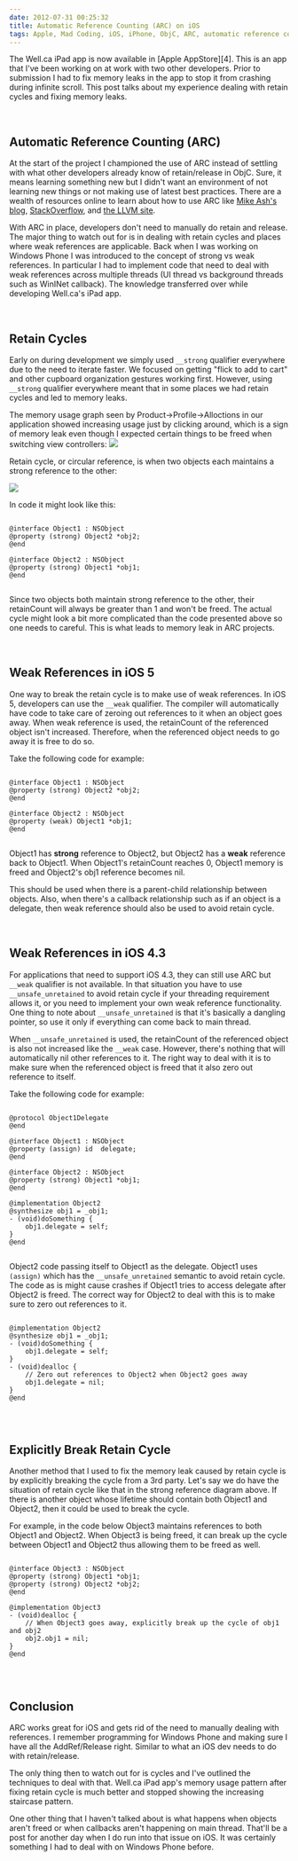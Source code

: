 ```yaml
---
date: 2012-07-31 00:25:32
title: Automatic Reference Counting (ARC) on iOS
tags: Apple, Mad Coding, iOS, iPhone, ObjC, ARC, automatic reference counting, memory leak, Well.ca
---
```

<script type="text/javascript" src="/files/syntaxhighlighter_3.0.83/scripts/shCore.js"></script>
<script type="text/javascript" src="/files/syntaxhighlighter_3.0.83/scripts/shBrushJScript.js"></script>
<link type="text/css" rel="stylesheet" href="/files/syntaxhighlighter_3.0.83/styles/shCoreDefault.css"/>
<script type="text/javascript">SyntaxHighlighter.all();</script>
The Well.ca iPad app is now available in [Apple AppStore][4]. This is an app
that I've been working on at work with two other developers. Prior to submission
I had to fix memory leaks in the app to stop it from crashing during infinite
scroll. This post talks about my experience dealing with retain cycles and
fixing memory leaks.

&nbsp;  

## **Automatic Reference Counting (ARC)**

At the start of the project I championed the use of ARC instead of settling
with what other developers already know of retain/release in ObjC. Sure, it
means learning something new but I didn't want an environment of not learning
new things or not making use of latest best practices. There are a wealth of
resources online to learn about how to use ARC like [Mike Ash's blog][1],
[StackOverflow][2], and [the LLVM site][3].

With ARC in place, developers don't need to manually do retain and release. The
major thing to watch out for is in dealing with retain cycles and places where
weak references are applicable. Back when I was working on Windows Phone I was
introduced to the concept of strong vs weak references. In particular I had to
implement code that need to deal with weak references across multiple threads
(UI thread vs background threads such as WinINet callback). The knowledge
transferred over while developing Well.ca's iPad app.

&nbsp;  

## **Retain Cycles**

Early on during development we simply used `__strong` qualifier everywhere due
to the need to iterate faster. We focused on getting "flick to add to
cart" and other cupboard organization gestures working first. However, using
`__strong` qualifier everywhere meant that in some places we had retain cycles
and led to memory leaks.

The memory usage graph seen by Product-&gt;Profile-&gt;Alloctions in our
application showed increasing usage just by clicking around, which is a sign of
memory leak even though I expected certain things to be freed when switching
view controllers:
![](http://imagedatastore.appspot.com/ahBzfmltYWdlZGF0YXN0b3JlcgwLEgVpbWFnZRi5Fww)

Retain cycle, or circular reference, is when two objects each maintains a strong
reference to the other:

![](http://imagedatastore.appspot.com/ahBzfmltYWdlZGF0YXN0b3JlcgwLEgVpbWFnZRjRDww)

In code it might look like this:

<pre><code class="objc">
@interface Object1 : NSObject
@property (strong) Object2 *obj2;
@end

@interface Object2 : NSObject
@property (strong) Object1 *obj1;
@end

</code></pre>

Since two objects both maintain strong reference to the other, their retainCount
will always be greater than 1 and won't be freed. The actual cycle might look a
bit more complicated than the code presented above so one needs to careful. This
is what leads to memory leak in ARC projects.

&nbsp;  

## **Weak References in iOS 5**

One way to break the retain cycle is to make use of weak references. In iOS 5,
developers can use the `__weak` qualifier. The compiler will automatically have
code to take care of zeroing out references to it when an object goes away. When
weak reference is used, the retainCount of the referenced object isn't
increased. Therefore, when the referenced object needs to go away it is free to
do so.

Take the following code for example:

<pre><code class="objc">
@interface Object1 : NSObject
@property (strong) Object2 *obj2;
@end

@interface Object2 : NSObject
@property (weak) Object1 *obj1;
@end

</code></pre>

Object1 has **strong** reference to Object2, but Object2 has a **weak**
reference back to Object1. When Object1's retainCount reaches 0, Object1 memory
is freed and Object2's obj1 reference becomes nil.

This should be used when there is a parent-child relationship between objects.
Also, when there's a callback relationship such as if an object is a delegate,
then weak reference should also be used to avoid retain cycle.

&nbsp;  

## Weak References in iOS 4.3

For applications that need to support iOS 4.3, they can still use ARC but
`__weak` qualifier is not available. In that situation you have to use
`__unsafe_unretained` to avoid retain cycle if your threading requirement allows
it, or you need to implement your own weak reference functionality. One thing to
note about `__unsafe_unretained` is that it's basically a dangling pointer, so
use it only if everything can come back to main thread.

When `__unsafe_unretained` is used, the retainCount of the referenced object is
also not increased like the `__weak` case. However, there's nothing that will
automatically nil other references to it. The right way to deal with it is to
make sure when the referenced object is freed that it also zero out reference to
itself.

Take the following code for example:

<pre><code class="objc">
@protocol Object1Delegate <NSObject>
@end

@interface Object1 : NSObject
@property (assign) id <Object1Delegate> delegate;
@end

@interface Object2 : NSObject
@property (strong) Object1 *obj1;
@end

@implementation Object2
@synthesize obj1 = _obj1;
- (void)doSomething {
    obj1.delegate = self;
}
@end

</code></pre>

Object2 code passing itself to Object1 as the delegate. Object1 uses `(assign)`
which has the `__unsafe_unretained` semantic to avoid retain cycle. The code as
is might cause crashes if Object1 tries to access delegate after Object2 is
freed. The correct way for Object2 to deal with this is to make sure to zero out
references to it.

<pre><code class="objc">
@implementation Object2
@synthesize obj1 = _obj1;
- (void)doSomething {
    obj1.delegate = self;
}
- (void)dealloc {
    // Zero out references to Object2 when Object2 goes away
    obj1.delegate = nil;
}
@end

</code></pre>

&nbsp;  

## **Explicitly Break Retain Cycle**

Another method that I used to fix the memory leak caused by retain cycle is by
explicitly breaking the cycle from a 3rd party. Let's say we do have the
situation of retain cycle like that in the strong reference diagram above. If
there is another object whose lifetime should contain both Object1 and Object2,
then it could be used to break the cycle.

For example, in the code below Object3 maintains references to both Object1 and
Object2. When Object3 is being freed, it can break up the cycle between Object1
and Object2 thus allowing them to be freed as well.

<pre><code class="objc">
@interface Object3 : NSObject
@property (strong) Object1 *obj1;
@property (strong) Object2 *obj2;
@end

@implementation Object3
- (void)dealloc {
    // When Object3 goes away, explicitly break up the cycle of obj1 and obj2
    obj2.obj1 = nil;
}
@end

</code></pre>

&nbsp;  

## **Conclusion**

ARC works great for iOS and gets rid of the need to manually dealing with
references. I remember programming for Windows Phone and making sure I have all
the AddRef/Release right. Similar to what an iOS dev needs to do with
retain/release.

The only thing then to watch out for is cycles and I've outlined the techniques
to deal with that. Well.ca iPad app's memory usage pattern after fixing retain
cycle is much better and stopped showing the increasing staircase pattern.

One other thing that I haven't talked about is what happens when objects aren't
freed or when callbacks aren't happening on main thread. That'll be a post for
another day when I do run into that issue on iOS. It was certainly something I
had to deal with on Windows Phone before.

  [1]: http://www.mikeash.com/pyblog/friday-qa-2011-09-30-automatic-reference-counting.html
  [2]: http://stackoverflow.com/questions/6260256/what-kind-of-leaks-does-automatic-reference-counting-in-objective-c-not-prevent/6388601#6388601
  [3]: http://clang.llvm.org/docs/AutomaticReferenceCounting.html
  [4]: http://itunes.apple.com/ca/app/well.ca/id516359938?mt=8
